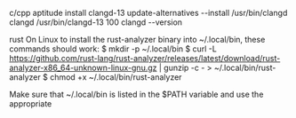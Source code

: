 c/cpp
aptitude install clangd-13
update-alternatives --install /usr/bin/clangd clangd /usr/bin/clangd-13 100
clangd --version

rust
On Linux to install the rust-analyzer binary into ~/.local/bin, these commands should work:
$ mkdir -p ~/.local/bin
$ curl -L https://github.com/rust-lang/rust-analyzer/releases/latest/download/rust-analyzer-x86_64-unknown-linux-gnu.gz | gunzip -c - > ~/.local/bin/rust-analyzer
$ chmod +x ~/.local/bin/rust-analyzer

Make sure that ~/.local/bin is listed in the $PATH variable and use the appropriate 